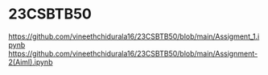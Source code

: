 # 23CSBTB50
https://github.com/vineethchidurala16/23CSBTB50/blob/main/Assigment_1.ipynb
https://github.com/vineethchidurala16/23CSBTB50/blob/main/Assignment-2(Aiml).ipynb
